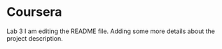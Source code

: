 # Coursera
Lab 3
I am editing the README file. Adding some more details about the project description.
